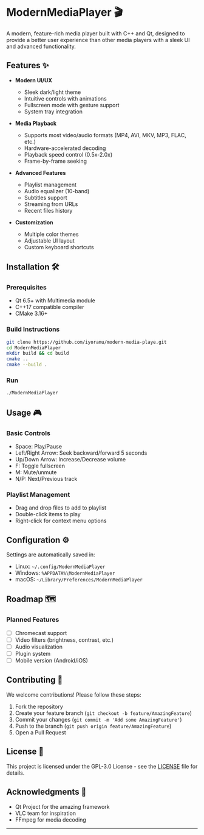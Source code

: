 # ModernMediaPlayer 🎬

A modern, feature-rich media player built with C++ and Qt, designed to provide a better user experience than other media players with a sleek UI and advanced functionality.

## Features ✨

- **Modern UI/UX**
  - Sleek dark/light theme
  - Intuitive controls with animations
  - Fullscreen mode with gesture support
  - System tray integration

- **Media Playback**
  - Supports most video/audio formats (MP4, AVI, MKV, MP3, FLAC, etc.)
  - Hardware-accelerated decoding
  - Playback speed control (0.5x-2.0x)
  - Frame-by-frame seeking

- **Advanced Features**
  - Playlist management
  - Audio equalizer (10-band)
  - Subtitles support
  - Streaming from URLs
  - Recent files history

- **Customization**
  - Multiple color themes
  - Adjustable UI layout
  - Custom keyboard shortcuts

## Installation 🛠️

### Prerequisites
- Qt 6.5+ with Multimedia module
- C++17 compatible compiler
- CMake 3.16+

### Build Instructions
```bash
git clone https://github.com/iyoramu/modern-media-playe.git
cd ModernMediaPlayer
mkdir build && cd build
cmake ..
cmake --build .
```

### Run
```bash
./ModernMediaPlayer
```

## Usage 🎮

### Basic Controls
- Space: Play/Pause
- Left/Right Arrow: Seek backward/forward 5 seconds
- Up/Down Arrow: Increase/Decrease volume
- F: Toggle fullscreen
- M: Mute/unmute
- N/P: Next/Previous track

### Playlist Management
- Drag and drop files to add to playlist
- Double-click items to play
- Right-click for context menu options

## Configuration ⚙️

Settings are automatically saved in:
- Linux: `~/.config/ModernMediaPlayer`
- Windows: `%APPDATA%\ModernMediaPlayer`
- macOS: `~/Library/Preferences/ModernMediaPlayer`

## Roadmap 🗺️

### Planned Features
- [ ] Chromecast support
- [ ] Video filters (brightness, contrast, etc.)
- [ ] Audio visualization
- [ ] Plugin system
- [ ] Mobile version (Android/iOS)

## Contributing 🤝

We welcome contributions! Please follow these steps:

1. Fork the repository
2. Create your feature branch (`git checkout -b feature/AmazingFeature`)
3. Commit your changes (`git commit -m 'Add some AmazingFeature'`)
4. Push to the branch (`git push origin feature/AmazingFeature`)
5. Open a Pull Request

## License 📄

This project is licensed under the GPL-3.0 License - see the [LICENSE](LICENSE) file for details.

## Acknowledgments 🙏

- Qt Project for the amazing framework
- VLC team for inspiration
- FFmpeg for media decoding

---
